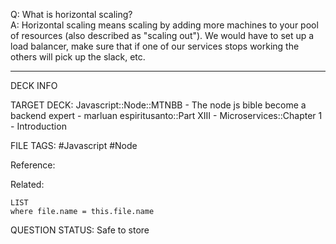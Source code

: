 Q: What is horizontal scaling?  
A: Horizontal scaling means scaling by adding more machines to your pool of resources (also described as "scaling out"). We would have to set up a load balancer, make sure that if one of our services stops working the others will pick up the slack, etc.
<!--ID: 1693660758203-->

---

DECK INFO

TARGET DECK: Javascript::Node::MTNBB - The node js bible become a backend expert - marluan espiritusanto::Part XIII - Microservices::Chapter 1 - Introduction

FILE TAGS: #Javascript #Node

Reference:

Related:

```dataview
LIST
where file.name = this.file.name
```

QUESTION STATUS: Safe to store